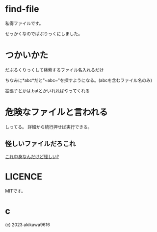 # find-file

私得ファイルです。

せっかくなのでぱぶりっくにしました。

# つかいかた

だぶるくりっくして検索するファイル名入れるだけ

ちなみに\*abc\*だと"~abc~"を探すようになる。(abcを含むファイル名のみ)

拡張子とかは.batとかいれればやってくれる

# 危険なファイルと言われる

しってる。 詳細から続行押せば実行できる。

## 怪しいファイルだろこれ

[これ中身なんだけど怪しい?](https://github.com/akikawaken/find-file/blob/main/find.bat "怪しそう")

# LICENCE

MITです。

# c

(c) 2023 akikawa9616
